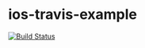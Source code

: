 # ios-travis-example

[![Build Status](https://travis-ci.org/atSistemas/ios-travis-example.svg?branch=master)](https://travis-ci.org/atSistemas/ios-travis-example)
